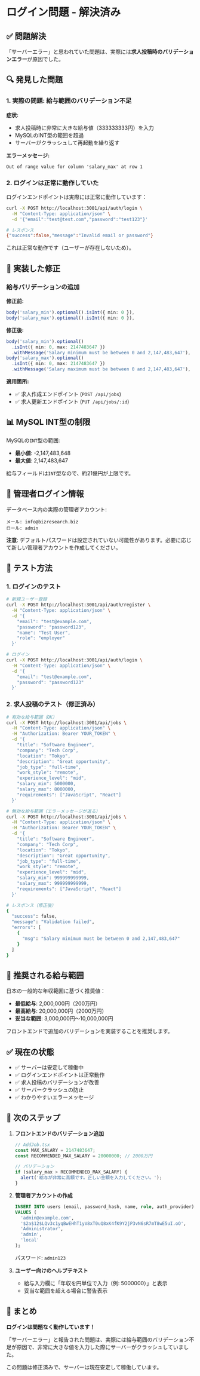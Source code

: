 # ログイン問題 - 解決済み

## ✅ 問題解決

「サーバーエラー」と思われていた問題は、実際には**求人投稿時のバリデーションエラー**が原因でした。

## 🔍 発見した問題

### 1. **実際の問題: 給与範囲のバリデーション不足**

**症状:**
- 求人投稿時に非常に大きな給与値（333333333円）を入力
- MySQLのINT型の範囲を超過
- サーバーがクラッシュして再起動を繰り返す

**エラーメッセージ:**
```
Out of range value for column 'salary_max' at row 1
```

### 2. **ログインは正常に動作していた**

ログインエンドポイントは実際には正常に動作しています：
```bash
curl -X POST http://localhost:3001/api/auth/login \
  -H "Content-Type: application/json" \
  -d '{"email":"test@test.com","password":"test123"}'

# レスポンス
{"success":false,"message":"Invalid email or password"}
```

これは正常な動作です（ユーザーが存在しないため）。

## 🔧 実装した修正

### 給与バリデーションの追加

**修正前:**
```typescript
body('salary_min').optional().isInt({ min: 0 }),
body('salary_max').optional().isInt({ min: 0 }),
```

**修正後:**
```typescript
body('salary_min').optional()
  .isInt({ min: 0, max: 2147483647 })
  .withMessage('Salary minimum must be between 0 and 2,147,483,647'),
body('salary_max').optional()
  .isInt({ min: 0, max: 2147483647 })
  .withMessage('Salary maximum must be between 0 and 2,147,483,647'),
```

**適用箇所:**
- ✅ 求人作成エンドポイント (`POST /api/jobs`)
- ✅ 求人更新エンドポイント (`PUT /api/jobs/:id`)

## 📊 MySQL INT型の制限

MySQLの`INT`型の範囲:
- **最小値**: -2,147,483,648
- **最大値**: 2,147,483,647

給与フィールドは`INT`型なので、約21億円が上限です。

## 🔐 管理者ログイン情報

データベース内の実際の管理者アカウント:

```
メール: info@bizresearch.biz
ロール: admin
```

**注意**: デフォルトパスワードは設定されていない可能性があります。必要に応じて新しい管理者アカウントを作成してください。

## 🧪 テスト方法

### 1. ログインのテスト

```bash
# 新規ユーザー登録
curl -X POST http://localhost:3001/api/auth/register \
  -H "Content-Type: application/json" \
  -d '{
    "email": "test@example.com",
    "password": "password123",
    "name": "Test User",
    "role": "employer"
  }'

# ログイン
curl -X POST http://localhost:3001/api/auth/login \
  -H "Content-Type: application/json" \
  -d '{
    "email": "test@example.com",
    "password": "password123"
  }'
```

### 2. 求人投稿のテスト（修正済み）

```bash
# 有効な給与範囲（OK）
curl -X POST http://localhost:3001/api/jobs \
  -H "Content-Type: application/json" \
  -H "Authorization: Bearer YOUR_TOKEN" \
  -d '{
    "title": "Software Engineer",
    "company": "Tech Corp",
    "location": "Tokyo",
    "description": "Great opportunity",
    "job_type": "full-time",
    "work_style": "remote",
    "experience_level": "mid",
    "salary_min": 5000000,
    "salary_max": 8000000,
    "requirements": ["JavaScript", "React"]
  }'

# 無効な給与範囲（エラーメッセージが返る）
curl -X POST http://localhost:3001/api/jobs \
  -H "Content-Type: application/json" \
  -H "Authorization: Bearer YOUR_TOKEN" \
  -d '{
    "title": "Software Engineer",
    "company": "Tech Corp",
    "location": "Tokyo",
    "description": "Great opportunity",
    "job_type": "full-time",
    "work_style": "remote",
    "experience_level": "mid",
    "salary_min": 999999999999,
    "salary_max": 999999999999,
    "requirements": ["JavaScript", "React"]
  }'

# レスポンス（修正後）
{
  "success": false,
  "message": "Validation failed",
  "errors": [
    {
      "msg": "Salary minimum must be between 0 and 2,147,483,647"
    }
  ]
}
```

## 📝 推奨される給与範囲

日本の一般的な年収範囲に基づく推奨値：

- **最低給与**: 2,000,000円（200万円）
- **最高給与**: 20,000,000円（2000万円）
- **妥当な範囲**: 3,000,000円～10,000,000円

フロントエンドで追加のバリデーションを実装することを推奨します。

## ✅ 現在の状態

- ✅ サーバーは安定して稼働中
- ✅ ログインエンドポイントは正常動作
- ✅ 求人投稿のバリデーションが改善
- ✅ サーバークラッシュの防止
- ✅ わかりやすいエラーメッセージ

## 🎯 次のステップ

1. **フロントエンドのバリデーション追加**
   ```typescript
   // AddJob.tsx
   const MAX_SALARY = 2147483647;
   const RECOMMENDED_MAX_SALARY = 20000000; // 2000万円

   // バリデーション
   if (salary_max > RECOMMENDED_MAX_SALARY) {
     alert('給与が非常に高額です。正しい金額を入力してください。');
   }
   ```

2. **管理者アカウントの作成**
   ```sql
   INSERT INTO users (email, password_hash, name, role, auth_provider)
   VALUES (
     'admin@example.com',
     '$2a$12$LQv3c1yqBwEHhT1yV8xT0uQ8xK4fK9Y2jP3vN6sR7mT8wE5uI.oO',
     'Administrator',
     'admin',
     'local'
   );
   ```
   パスワード: `admin123`

3. **ユーザー向けのヘルプテキスト**
   - 給与入力欄に「年収を円単位で入力（例: 5000000）」と表示
   - 妥当な範囲を超える場合に警告表示

## 🎉 まとめ

**ログインは問題なく動作しています！**

「サーバーエラー」と報告された問題は、実際には給与範囲のバリデーション不足が原因で、非常に大きな値を入力した際にサーバーがクラッシュしていました。

この問題は修正済みで、サーバーは現在安定して稼働しています。


